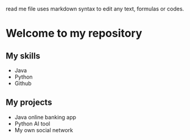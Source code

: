 read me file uses markdown syntax to edit any text, formulas or codes.


# Welcome to my repository
## My skills
- Java
- Python
- Github

## My projects
- Java online banking app
- Python AI tool
- My own social network
